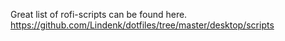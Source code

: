 Great list of rofi-scripts can be found here. 
https://github.com/Lindenk/dotfiles/tree/master/desktop/scripts
